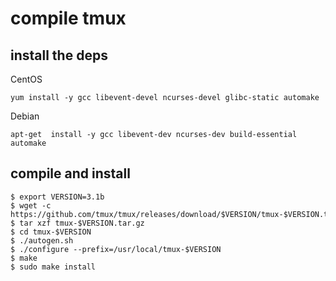 # compile tmux

## install the deps

CentOS

``` shell
yum install -y gcc libevent-devel ncurses-devel glibc-static automake
```

Debian

``` shell
apt-get  install -y gcc libevent-dev ncurses-dev build-essential automake
```

## compile and install
```shell
$ export VERSION=3.1b
$ wget -c https://github.com/tmux/tmux/releases/download/$VERSION/tmux-$VERSION.tar.gz
$ tar xzf tmux-$VERSION.tar.gz
$ cd tmux-$VERSION
$ ./autogen.sh
$ ./configure --prefix=/usr/local/tmux-$VERSION
$ make
$ sudo make install
```

